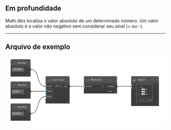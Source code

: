 ## Em profundidade
Math.Abs localiza o valor absoluto de um determinado número. Um valor absoluto é o valor não negativo sem considerar seu sinal (+ ou -).
___
## Arquivo de exemplo

![Math.Abs](./DSCore.Math.Abs(number)_img.png)
